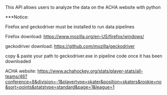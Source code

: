 This API allows users to analyze the data on the ACHA website with python

***Notice:

Firefox and geckodriver must be installed to run data pipelines

Firefox download:
https://www.mozilla.org/en-US/firefox/windows/

geckodriver download:
https://github.com/mozilla/geckodriver

copy & paste your path to geckodriver.exe in pipeline code once it has been downloaded

ACHA website: 
https://www.achahockey.org/stats/player-stats/all-teams/46?conference=8&division=-1&playertype=skater&position=skaters&rookie=no&sort=points&statstype=standard&page=1&league=1
